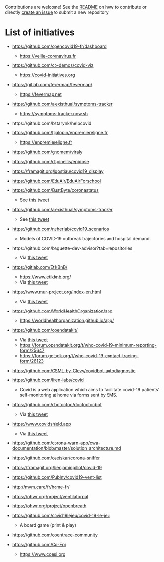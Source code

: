 Contributions are welcome!  See the [README](https://github.com/bzg/covid19-floss-initatives) on how to contribute or
directly [create an issue](https://github.com/bzg/covid19-floss-initatives/issues/new) to submit a new repository.

# List of initiatives

- <https://github.com/opencovid19-fr/dashboard>
  - <https://veille-coronavirus.fr>

- <https://github.com/co-demos/covid-viz>
  - <https://covid-initiatives.org>

- <https://gitlab.com/fevermap/fevermap/>
  - <https://fevermap.net>

- <https://github.com/alexisthual/symptoms-tracker>
  - <https://symptoms-tracker.now.sh>

- <https://github.com/bstarynk/helpcovid>

- <https://github.com/tgalopin/enpremiereligne.fr>
  - <https://enpremiereligne.fr>

- <https://github.com/ghomem/viraly>

- <https://github.com/dspinellis/epidose>

- <https://framagit.org/lgostiau/covid19_display>

- <https://github.com/EduAir/EduAirForschool>

- <https://github.com/BustByte/coronastatus> 
  - See [this tweet](https://twitter.com/AlexisThual/status/1245290424073322497)

- <https://github.com/alexisthual/symptoms-tracker>
  - See [this tweet](https://twitter.com/AlexisThual/status/1245290424073322497)

- <https://github.com/neherlab/covid19_scenarios>
  - Models of COVID-19 outbreak trajectories and hospital demand.

- <https://github.com/baguette-dev-advisor?tab=repositories> 
  - Via [this tweet](https://twitter.com/BaguetteAdvisor/status/1243595556347355138)

- <https://gitlab.com/EtikBnB/>
  - <https://www.etikbnb.org/>
  - Via [this tweet](https://twitter.com/pierreozoux/status/1243600498848149504)

- <https://www.mur-project.org/index-en.html>
  - Via [this tweet](https://mastodon.etalab.gouv.fr/web/statuses/103895360844199951)

- <https://github.com/WorldHealthOrganization/app>
  - <https://worldhealthorganization.github.io/app/>

- <https://github.com/opendatakit/> 
  - Via [this tweet](https://twitter.com/MathieuBossaert/status/1243501871077249025)
  - <https://forum.opendatakit.org/t/who-covid-19-minimum-reporting-form/25647>
  - <https://forum.getodk.org/t/who-covid-19-contact-tracing-form/26123>

- <https://github.com/CSML-by-Clevy/covidbot-autodiagnostic>

- <https://github.com/lifen-labs/covid>
  - Covid is a web application which aims to facilitate covid-19 patients' self-monitoring at home via forms sent by SMS.

- <https://github.com/doctoctoc/doctoctocbot>
  - Via [this tweet](https://twitter.com/MedecineLibre/status/1243470061710475270)

- <https://www.covidshield.app> 
  - Via [this tweet](https://twitter.com/i/web/status/1262556561836314627)

- <https://github.com/corona-warn-app/cwa-documentation/blob/master/solution_architecture.md>

- <https://github.com/oseiskar/corona-sniffer>

- <https://framagit.org/benjaminpillot/covid-19>

- <https://github.com/PubInv/covid19-vent-list>

- <http://mvm.care/fr/home-fr/>

- <https://ohwr.org/project/ventilatorpal>

- <https://ohwr.org/project/openbreath>

- <https://github.com/covid19lejeu/covid-19-le-jeu>
  - A board game (print & play)
  
- <https://github.com/opentrace-community>

- <https://github.com/Co-Epi>
  - <https://www.coepi.org>
